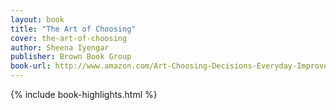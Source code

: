 ```yaml
---
layout: book
title: "The Art of Choosing"
cover: the-art-of-choosing
author: Sheena Iyengar
publisher: Brown Book Group
book-url: http://www.amazon.com/Art-Choosing-Decisions-Everyday-Improve-ebook/dp/B003CUDP6G/
---
```


{% include book-highlights.html %}
